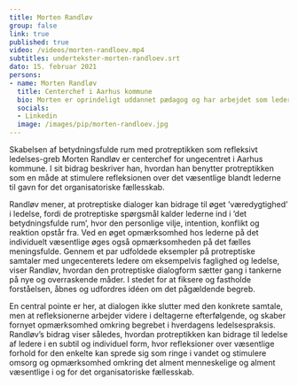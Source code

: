 ```yaml
---
title: Morten Randløv
group: false
link: true
published: true
video: /videos/morten-randloev.mp4
subtitles: undertekster-morten-randloev.srt
dato: 15. februar 2021
persons:
- name: Morten Randløv
  title: Centerchef i Aarhus kommune
  bio: Morten er oprindeligt uddannet pædagog og har arbejdet som leder de sidste 14 år. De sidste 6 år med ledelse af ledere. Morten er pt. i gang med at afslutte sin Master of Business Coaching ved Copenhagen Coaching Center.
  socials:
  - Linkedin
  image: /images/pip/morten-randloev.jpg
---
```


Skabelsen af betydningsfulde rum med protreptikken som refleksivt ledelses-greb Morten Randløv er centerchef for ungecentret i Aarhus kommune. I sit bidrag beskriver han, hvordan han benytter protreptikken som en måde at stimulere refleksionen over det væsentlige blandt lederne til gavn for det organisatoriske fællesskab.

Randløv mener, at protreptiske dialoger kan bidrage til øget ’væredygtighed’ i ledelse, fordi de protreptiske spørgsmål kalder lederne ind i ’det betydningsfulde rum’, hvor den personlige vilje, intention, konflikt og reaktion opstår fra. Ved en øget opmærksomhed hos lederne på det individuelt væsentlige øges også opmærksomheden på det fælles meningsfulde. Gennem et par udfoldede eksempler på protreptiske samtaler med ungecenterets ledere om eksempelvis faglighed og ledelse, viser Randløv, hvordan den protreptiske dialogform sætter gang i tankerne på nye og overraskende måder. I stedet for at fiksere og fastholde forståelsen, åbnes og udfordres idéen om det pågældende begreb.

En central pointe er her, at dialogen ikke slutter med den konkrete samtale, men at refleksionerne arbejder videre i deltagerne efterfølgende, og skaber fornyet opmærksomhed omkring begrebet i hverdagens ledelsespraksis. Randløv’s bidrag viser således, hvordan protreptikken kan bidrage til ledelse af ledere i en subtil og individuel form, hvor refleksioner over væsentlige forhold for den enkelte kan sprede sig som ringe i vandet og stimulere omsorg og opmærksomhed omkring det alment menneskelige og alment væsentlige i og for det organisatoriske fællesskab.